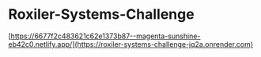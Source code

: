# Roxiler-Systems-Challenge

[https://6677f2c483621c62e1373b87--magenta-sunshine-eb42c0.netlify.app/](https://roxiler-systems-challenge-jq2a.onrender.com)
